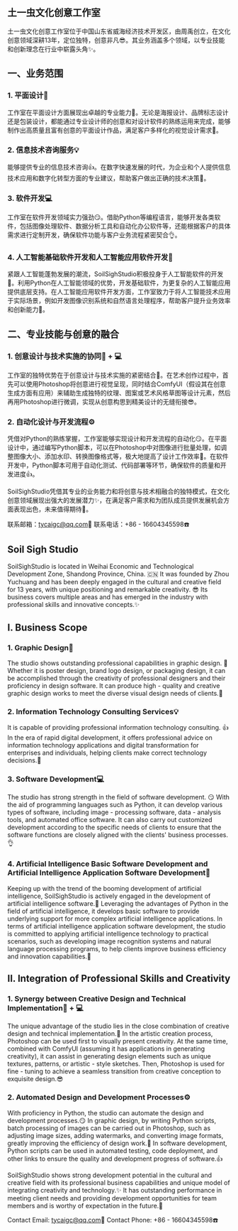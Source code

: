 ## 土一虫文化创意工作室

土一虫文化创意工作室位于中国山东省威海经济技术开发区，由周禹创立，在文化创意领域深耕13年，定位独特，创意非凡😎。其业务涵盖多个领域，以专业技能和创新理念在行业中崭露头角✨。

## 一、业务范围

### 1. 平面设计🎨
工作室在平面设计方面展现出卓越的专业能力💪。无论是海报设计、品牌标志设计还是包装设计，都能通过专业设计师的创意和对设计软件的熟练运用来完成，能够制作出高质量且富有创意的平面设计作品，满足客户多样化的视觉设计需求👀。

### 2. 信息技术咨询服务💡
能够提供专业的信息技术咨询👍。在数字快速发展的时代，为企业和个人提供信息技术应用和数字化转型方面的专业建议，帮助客户做出正确的技术决策🧐。

### 3. 软件开发💻
工作室在软件开发领域实力强劲😏。借助Python等编程语言，能够开发各类软件，包括图像处理软件、数据分析工具和自动化办公软件等，还能根据客户的具体需求进行定制开发，确保软件功能与客户业务流程紧密契合👌。

### 4. 人工智能基础软件开发和人工智能应用软件开发🤖
紧跟人工智能蓬勃发展的潮流，SoilSighStudio积极投身于人工智能软件的开发🚀。利用Python在人工智能领域的优势，开发基础软件，为更复杂的人工智能应用提供底层支持。在人工智能应用软件开发方面，工作室致力于将人工智能技术应用于实际场景，例如开发图像识别系统和自然语言处理程序，帮助客户提升业务效率和创新能力💪。

## 二、专业技能与创意的融合

### 1. 创意设计与技术实施的协同🎨 + 💻
工作室的独特优势在于创意设计与技术实施的紧密结合🤝。在艺术创作过程中，首先可以使用Photoshop将创意进行视觉呈现，同时结合ComfyUI（假设其在创意生成方面有应用）来辅助生成独特的纹理、图案或艺术风格草图等设计元素，然后再用Photoshop进行微调，实现从创意构思到精美设计的无缝衔接😎。

### 2. 自动化设计与开发流程⚙️
凭借对Python的熟练掌握，工作室能够实现设计和开发流程的自动化😏。在平面设计中，通过编写Python脚本，可以在Photoshop中对图像进行批量处理，如调整图像大小、添加水印、转换图像格式等，极大地提高了设计工作效率👏。在软件开发中，Python脚本可用于自动化测试、代码部署等环节，确保软件的质量和开发进度👍。

SoilSighStudio凭借其专业的业务能力和将创意与技术相融合的独特模式，在文化创意领域展现出强大的发展潜力✨，在满足客户需求和为团队成员提供发展机会方面表现出色，未来值得期待🎉。

联系邮箱：tycaigc@qq.com📧
联系电话：+86 - 16604345598☎️

## Soil Sigh Studio 
SoilSighStudio is located in Weihai Economic and Technological Development Zone, Shandong Province, China. 🇨🇳 It was founded by Zhou Yuchuang and has been deeply engaged in the cultural and creative field for 13 years, with unique positioning and remarkable creativity. 😎 Its business covers multiple areas and has emerged in the industry with professional skills and innovative concepts.✨

## I. Business Scope

### 1. Graphic Design🎨
The studio shows outstanding professional capabilities in graphic design. 💪 Whether it is poster design, brand logo design, or packaging design, it can be accomplished through the creativity of professional designers and their proficiency in design software. It can produce high - quality and creative graphic design works to meet the diverse visual design needs of clients.👀

### 2. Information Technology Consulting Services💡
It is capable of providing professional information technology consulting. 👍 In the era of rapid digital development, it offers professional advice on information technology applications and digital transformation for enterprises and individuals, helping clients make correct technology decisions.🧐

### 3. Software Development💻
The studio has strong strength in the field of software development. 😏 With the aid of programming languages such as Python, it can develop various types of software, including image - processing software, data - analysis tools, and automated office software. It can also carry out customized development according to the specific needs of clients to ensure that the software functions are closely aligned with the clients' business processes.👌

### 4. Artificial Intelligence Basic Software Development and Artificial Intelligence Application Software Development🤖
Keeping up with the trend of the booming development of artificial intelligence, SoilSighStudio is actively engaged in the development of artificial intelligence software.🚀 Leveraging the advantages of Python in the field of artificial intelligence, it develops basic software to provide underlying support for more complex artificial intelligence applications. In terms of artificial intelligence application software development, the studio is committed to applying artificial intelligence technology to practical scenarios, such as developing image recognition systems and natural language processing programs, to help clients improve business efficiency and innovation capabilities.💪

## II. Integration of Professional Skills and Creativity

### 1. Synergy between Creative Design and Technical Implementation🎨 + 💻
The unique advantage of the studio lies in the close combination of creative design and technical implementation.🤝 In the artistic creation process, Photoshop can be used first to visually present creativity. At the same time, combined with ComfyUI (assuming it has applications in generating creativity), it can assist in generating design elements such as unique textures, patterns, or artistic - style sketches. Then, Photoshop is used for fine - tuning to achieve a seamless transition from creative conception to exquisite design.😎

### 2. Automated Design and Development Processes⚙️
With proficiency in Python, the studio can automate the design and development processes.😏 In graphic design, by writing Python scripts, batch processing of images can be carried out in Photoshop, such as adjusting image sizes, adding watermarks, and converting image formats, greatly improving the efficiency of design work.👏 In software development, Python scripts can be used in automated testing, code deployment, and other links to ensure the quality and development progress of software.👍

SoilSighStudio shows strong development potential in the cultural and creative field with its professional business capabilities and unique model of integrating creativity and technology.✨ It has outstanding performance in meeting client needs and providing development opportunities for team members and is worthy of expectation in the future.🎉

Contact Email: tycaigc@qq.com📧
Contact Phone: +86 - 16604345598☎️
